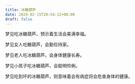 ```yaml
---
title: 冰糖葫芦
date: 2020-02-15T20:54:12+08:00
draft: false
---
```


梦见吃冰糖葫芦，预示着生活会美满幸福。


梦见女人吃糖葫芦，会勤俭持家。


梦见老人吃冰糖葫芦，会身体健康长寿。


梦见小孩子吃冰糖葫芦，会聪明伶俐。


梦见吃到坏的冰糖葫芦，则意味着会有病症将会危害身体的健康。

